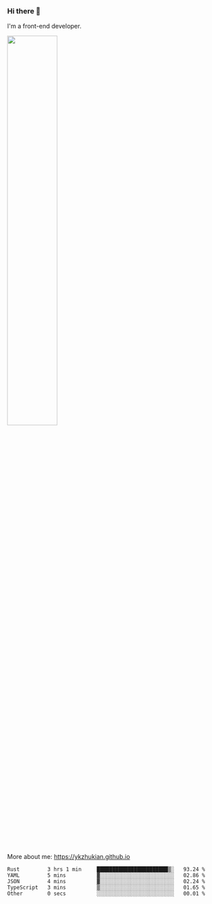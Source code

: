 ### Hi there 👋

I'm a front-end developer.

[<img width="48%" src="https://github-readme-stats.vercel.app/api?username=ykzhukian&show_icons=true&theme=dracula">](https://github.com/anuraghazra/github-readme-stats)

More about me: 
https://ykzhukian.github.io

<!--START_SECTION:waka-->

```text
Rust         3 hrs 1 min     ███████████████████████▒░   93.24 %
YAML         5 mins          ▓░░░░░░░░░░░░░░░░░░░░░░░░   02.86 %
JSON         4 mins          ▓░░░░░░░░░░░░░░░░░░░░░░░░   02.24 %
TypeScript   3 mins          ▒░░░░░░░░░░░░░░░░░░░░░░░░   01.65 %
Other        0 secs          ░░░░░░░░░░░░░░░░░░░░░░░░░   00.01 %
```

<!--END_SECTION:waka-->
